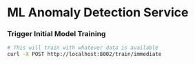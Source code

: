 # ML Anomaly Detection Service

### Trigger Initial Model Training
```bash
# This will train with whatever data is available
curl -X POST http://localhost:8002/train/immediate
```
